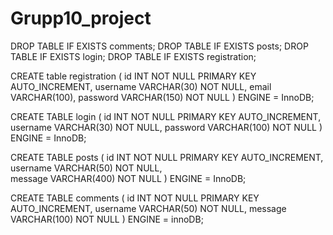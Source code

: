 # Grupp10_project

DROP TABLE IF EXISTS comments; 
DROP TABLE IF EXISTS posts; 
DROP TABLE IF EXISTS login; 
DROP TABLE IF EXISTS registration; 

CREATE table registration ( 
    id INT NOT NULL PRIMARY KEY AUTO_INCREMENT, 
    username VARCHAR(30) NOT NULL, 
    email VARCHAR(100), 
    password VARCHAR(150) NOT NULL
    ) 
    ENGINE = InnoDB; 
    
CREATE TABLE login (
    id INT NOT NULL PRIMARY KEY AUTO_INCREMENT, 
    username VARCHAR(30) NOT NULL, 
    password VARCHAR(100) NOT NULL
    ) 
    ENGINE = InnoDB;
    
CREATE TABLE posts (
    id INT NOT NULL PRIMARY KEY AUTO_INCREMENT,
    username VARCHAR(50) NOT NULL,  
    message VARCHAR(400) NOT NULL
    ) 
    ENGINE = InnoDB; 
    
CREATE TABLE comments (
    id INT NOT NULL PRIMARY KEY AUTO_INCREMENT,
    username VARCHAR(50) NOT NULL,
    message VARCHAR(100) NOT NULL
    ) 
    ENGINE = innoDB; 
    
    